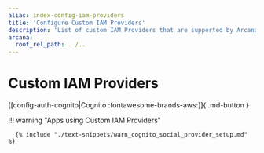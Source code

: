 ```yaml
---
alias: index-config-iam-providers
title: 'Configure Custom IAM Providers'
description: 'List of custom IAM Providers that are supported by Arcana Auth for onboarding Web3 app users in apps integrated with the Arcana SDK.'
arcana:
  root_rel_path: ../..
---
```


# Custom IAM Providers

[[config-auth-cognito|Cognito :fontawesome-brands-aws:]]{ .md-button }

<!--

\[[config-auth-auth0| Auth0 :fontawesome-brands-discord:]]{ .md-button }

\[[config-auth-okta|Okta :fontawesome-brands-github:]]{ .md-button }

-->

!!! warning "Apps using Custom IAM Providers"

      {% include "./text-snippets/warn_cognito_social_provider_setup.md" %}   
